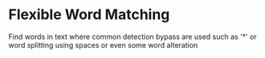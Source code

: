 # Flexible Word Matching
 Find words in text where common detection bypass are used such as '*' or word splitting using spaces or even some word alteration
